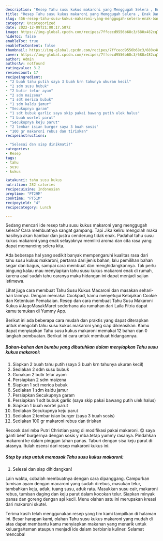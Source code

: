```yaml
---
description: "Resep Tahu susu kukus makaroni yang Menggugah Selera , Enak Banget"
title: "Resep Tahu susu kukus makaroni yang Menggugah Selera , Enak Banget"
slug: 456-resep-tahu-susu-kukus-makaroni-yang-menggugah-selera-enak-banget
category: Uncategorized
date: 2022-12-09T21:00:17.507Z
image: https://img-global.cpcdn.com/recipes/7ffcecd9556b68c3/680x482cq70/tahu-susu-kukus-makaroni-foto-resep-utama.jpg
hideToc: false
enableToc: true
enableTocContent: false
thumbnail: https://img-global.cpcdn.com/recipes/7ffcecd9556b68c3/680x482cq70/tahu-susu-kukus-makaroni-foto-resep-utama.jpg
cover: https://img-global.cpcdn.com/recipes/7ffcecd9556b68c3/680x482cq70/tahu-susu-kukus-makaroni-foto-resep-utama.jpg
author: Admin
authorAv: notfound
ratingvalue: 3.2
reviewcount: 17
recipeingredient:
- "2 buah tahu putih saya 3 buah krn tahunya ukuran kecil"
- "2 sdm susu bubuk"
- "2 butir telur ayam"
- "2 sdm maizena"
- "1 sdt merica bubuk"
- "1 sdm kaldu jamur"
- "Secukupnya garam"
- "1 sdt bubuk garlic saya skip pakai bawang putih ulek halus"
- "1 buah wortel parut"
- "Secukupnya keju parut"
- "2 lembar isian burger saya 3 buah sosis"
- "100 gr makaroni rebus dan tiriskan"
recipeinstructions:

- "Selesai dan siap dinikmati!"
categories:
- Resep
tags:
- tahu
- susu
- kukus

katakunci: tahu susu kukus 
nutrition: 282 calories
recipecuisine: Indonesian
preptime: "PT29M"
cooktime: "PT51M"
recipeyield: "4"
recipecategory: Lunch

---
```



Sedang mencari ide resep tahu susu kukus makaroni yang menggugah selera? Cara membuatnya sangat gampang. Tapi Jika keliru mengolah maka hasilnya akan hambar dan justru cenderung tidak enak. Padahal tahu susu kukus makaroni yang enak selayaknya memiliki aroma dan cita rasa yang dapat memancing selera kita.


Ada beberapa hal yang sedikit banyak mempengaruhi kualitas rasa dari tahu susu kukus makaroni, pertama dari jenis bahan, lalu pemilihan bahan segar dan bagus, sampai cara membuat dan menghidangkannya. Tak perlu bingung kalau mau menyiapkan tahu susu kukus makaroni enak di rumah, karena asal sudah tahu caranya maka hidangan ini dapat menjadi sajian istimewa.

Lihat juga cara membuat Tahu Susu Kukus Macaroni dan masakan sehari-hari lainnya. Dengan memakai Cookpad, kamu menyetujui Kebijakan Cookie dan Ketentuan Pemakaian. Resep dan cara membuat Tahu Susu Makaroni Kukus #JagoMasakMaret sederhana ala rumahan dari Laila Fitria dapat kamu temukan di Yummy App.


Berikut ini ada beberapa cara mudah dan praktis yang dapat diterapkan untuk mengolah tahu susu kukus makaroni yang siap dikreasikan. Kamu dapat menyiapkan Tahu susu kukus makaroni memakai 12 bahan dan 0 langkah pembuatan. Berikut ini cara untuk membuat hidangannya.

<!--inarticleads1-->

##### Bahan-bahan dan bumbu yang dibutuhkan dalam menyiapkan Tahu susu kukus makaroni:

1. Siapkan 2 buah tahu putih (saya 3 buah krn tahunya ukuran kecil)
1. Sediakan 2 sdm susu bubuk
1. Gunakan 2 butir telur ayam
1. Persiapkan 2 sdm maizena
1. Siapkan 1 sdt merica bubuk
1. Sediakan 1 sdm kaldu jamur
1. Persiapkan Secukupnya garam
1. Persiapkan 1 sdt bubuk garlic (saya skip pakai bawang putih ulek halus)
1. Siapkan 1 buah wortel parut
1. Sediakan Secukupnya keju parut
1. Sediakan 2 lembar isian burger (saya 3 buah sosis)
1. Sediakan 100 gr makaroni rebus dan tiriskan


Recook dari mba Putri Christian yang di modifikasi pakai makaroni. 😋 saya ganti beef burgernya dengan sosis y mba.tetap yummy rasanya. Pindahkan makaroni ke dalam pinggan tahan panas. Taburi dengan sisa keju parut di atasnya. Itulah esensi dari resep makaroni kukus ini. 

<!--inarticleads2-->

##### Step by step untuk memasak Tahu susu kukus makaroni:


1. Selesai dan siap dihidangkan!

Lain waktu, cobalah membuatnya dengan cara dipanggang. Campurkan tumisan ayam dengan macaroni yang sudah direbus, masukan telur, tambahkan keju, aduk, tuang susu, aduk rata. Masukkan susu cair, makaroni rebus, tumisan daging dan keju parut dalam kocokan telur. Siapkan minyak panas dan goreng dengan api kecil. Menu olahan satu ini merupakan kreasi dari makaroni skutel. 

Terima kasih telah menggunakan resep yang tim kami tampilkan di halaman ini. Besar harapan kami, olahan Tahu susu kukus makaroni yang mudah di atas dapat membantu kamu menyiapkan makanan yang menarik untuk keluarga/teman ataupun menjadi ide dalam berbisnis kuliner. Selamat mencoba!
